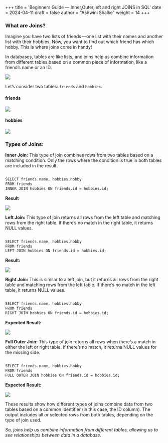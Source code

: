 +++
title = 'Beginners Guide — Inner,Outer,left and right JOINS in SQL'
date = 2024-04-11
draft = false
author = "Ashwini Shalke"
weight = 14
+++



### What are Joins?

Imagine you have two lists of friends — one list with their names and another list with their hobbies. Now, you want to find out which friend has which hobby. This is where joins come in handy!

In databases, tables are like lists, and joins help us combine information from different tables based on a common piece of information, like a friend’s name or an ID.

![](https://cdn-images-1.medium.com/max/1600/1*idKF1paMcs8YuAJKlNMjLA.jpeg)

Let’s consider two tables: `friends` and `hobbies`.
#### friends
![](https://cdn-images-1.medium.com/max/2400/1*gihTTDef5i_xD2wj3jhb7w.png)

#### hobbies
![](https://cdn-images-1.medium.com/max/2400/1*oMbzlAs10el6uX6mKA5_yA.png)

### Types of Joins:

**Inner Join:** This type of join combines rows from two tables based on a matching condition. Only the rows where the condition is true in both tables are included in the result.

```html

SELECT friends.name, hobbies.hobby
FROM friends
INNER JOIN hobbies ON friends.id = hobbies.id;

```

**Result**

![](https://cdn-images-1.medium.com/max/1600/1*vAXbUGmYrirxJeaG-YGLhw.png)


**Left Join:** This type of join returns all rows from the left table and matching rows from the right table. If there’s no match in the right table, it returns NULL values.

```html

SELECT friends.name, hobbies.hobby
FROM friends
LEFT JOIN hobbies ON friends.id = hobbies.id;

```

**Result:**

![](https://cdn-images-1.medium.com/max/1600/1*cFpZYYIu7CNC9zCSbWgfHA.png)

**Right Join:** This is similar to a left join, but it returns all rows from the right table and matching rows from the left table. If there’s no match in the left table, it returns NULL values.

```html

SELECT friends.name, hobbies.hobby
FROM friends
RIGHT JOIN hobbies ON friends.id = hobbies.id;

```


**Expected Result:**

![](https://cdn-images-1.medium.com/max/1600/1*K4Pz3wUGGZ1FKiMiAYIz4w.png)

**Full Outer Join:** This type of join returns all rows when there’s a match in either the left or right table. If there’s no match, it returns NULL values for the missing side.

```html

SELECT friends.name, hobbies.hobby
FROM friends
FULL OUTER JOIN hobbies ON friends.id = hobbies.id;

```

**Expected Result:**

![](https://cdn-images-1.medium.com/max/1600/1*cmHJAfPtaUXh86c1Wiq0ng.png)

These results show how different types of joins combine data from two tables based on a common identifier (in this case, the ID column). The output includes all or selected rows from both tables, depending on the type of join used.

_So, joins help us combine information from different tables, allowing us to see relationships between data in a database._